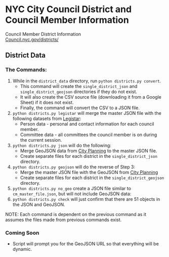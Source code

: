 # NYC City Council District and Council Member Information
Council Member District Information
<br>
[Council.nyc.gov/districts/](https://council.nyc.gov/districts)

## District Data
  ### The Commands:
  1. While in the `district_data` directory, run `python districts.py convert`.
     * This command will create the `single_district_json` and `single_district_geojson` directories if they do not exist.
     * It will also create the CSV source file (downloading it from a Google Sheet) if it does not exist.
     * Finally, the command will convert the CSV to a JSON file.
  2. `python districts.py legistar` will merge the master JSON file with the following datasets from [Legistar](http://webapi.legistar.com/Home/Examples):
     * Person data - personal and contact information for each council member.
     * Committee data - all committees the council member is on during the current session.
  3. `python districts.py json` will do the following:
      * Merge GeoJSON data from [City Planning](https://www1.nyc.gov/site/planning/data-maps/open-data/districts-download-metadata.page) to the master JSON file.
      * Create separate files for each district in the `single_district_json` directory.
  4. `python districts.py geojson` will do the reverse of Step 3:
      * Merge the master JSON file with the GeoJSON from [City Planning](https://www1.nyc.gov/site/planning/data-maps/open-data/districts-download-metadata.page)
      * Create separate files for each district in the `single_district_geojson` directory.
  5. `python districts.py no_geo` create a JSON file similar to `cm_master_file.json`, but will not include GeoJSON data:
  6. `python districts.py check` will just confirm that there are 51 objects in the JSON and GeoJSON.

  NOTE: Each command is dependent on the previous command as it assumes the files made from previous commands exist.

  ### Coming Soon
  * Script will prompt you for the GeoJSON URL so that everything will be dynamic.

<!-- ## Constituent Data
  ### The Commands:
  1. Run `python constituents.py` to retrieve and download the latest CSV of constituent service data from the [OpenData Portal](#)
    * This command will organize and next all constituent service request by the district number.
    * This command will also break out all constituent service requests into individual files by district. -->